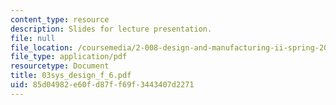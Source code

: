 ```yaml
---
content_type: resource
description: Slides for lecture presentation.
file: null
file_location: /coursemedia/2-008-design-and-manufacturing-ii-spring-2004/85d04982e60fd87ff69f3443407d2271_03sys_design_f_6.pdf
file_type: application/pdf
resourcetype: Document
title: 03sys_design_f_6.pdf
uid: 85d04982-e60f-d87f-f69f-3443407d2271
---
```

